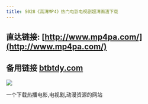 ```yaml
---
title: S028《高清MP4》热门电影电视剧超清画渣下载
---
```




## 直达链接: [http://www.mp4pa.com/](http://www.mp4pa.com/)


## 备用链接 [btbtdy.com](http://btbtdy.com)


![](https://www.v2fy.com/asset/0i/OnlineToolsBook/OnlineToolsBookMD/S028_mp4ba.assets/dianying.png)


一个下载热播电影,电视剧,动漫资源的网站